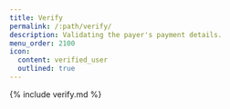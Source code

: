 ```yaml
---
title: Verify
permalink: /:path/verify/
description: Validating the payer's payment details.
menu_order: 2100
icon:
  content: verified_user
  outlined: true
---
```


{% include verify.md %}
